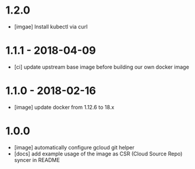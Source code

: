 # 1.2.0

* [imgae] Install kubectl via curl

# 1.1.1 - 2018-04-09

* [ci] update upstream base image before building our own docker image

# 1.1.0 - 2018-02-16

* [image] update docker from 1.12.6 to 18.x


# 1.0.0

* [image] automatically configure gcloud git helper
* [docs] add example usage of the image as CSR (Cloud Source Repo) syncer in README

